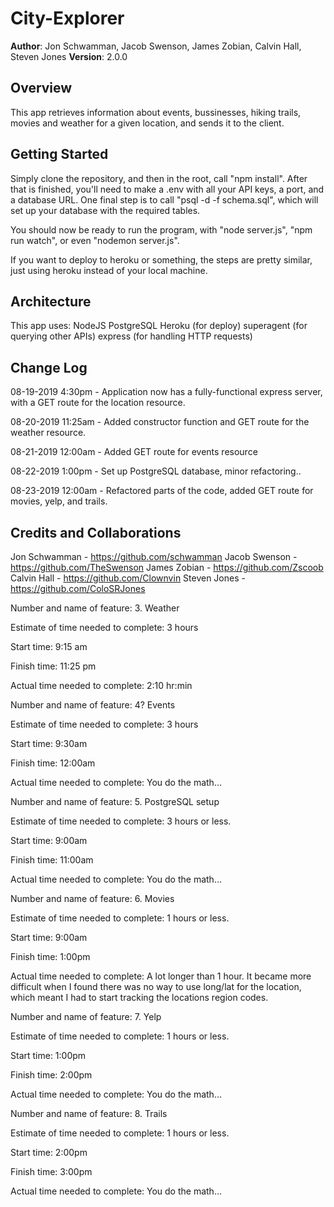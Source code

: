 # City-Explorer

**Author**: Jon Schwamman, Jacob Swenson, James Zobian, Calvin Hall, Steven Jones
**Version**: 2.0.0

## Overview
This app retrieves information about events, bussinesses, hiking trails, movies and weather for a given location, and sends it to the client. 

## Getting Started
Simply clone the repository, and then in the root, call "npm install". After that is finished, you'll need to make a .env with all your API keys, a port, and a database URL. One final step is to call "psql -d <db-name> -f schema.sql", which will set up your database with the required tables.

You should now be ready to run the program, with "node server.js", "npm run watch", or even "nodemon server.js".

If you want to deploy to heroku or something, the steps are pretty similar, just using heroku instead of your local machine.

## Architecture
This app uses:
  NodeJS
  PostgreSQL
  Heroku (for deploy)
  superagent (for querying other APIs)
  express (for handling HTTP requests)

## Change Log

08-19-2019 4:30pm - Application now has a fully-functional express server, with a GET route for the location resource.

08-20-2019 11:25am - Added constructor function and GET route for the weather resource.

08-21-2019 12:00am - Added GET route for events resource

08-22-2019 1:00pm - Set up PostgreSQL database, minor refactoring..

08-23-2019 12:00am - Refactored parts of the code, added GET route for movies, yelp, and trails.

## Credits and Collaborations
Jon Schwamman - https://github.com/schwamman
Jacob Swenson - https://github.com/TheSwenson
James Zobian  - https://github.com/Zscoob
Calvin Hall   - https://github.com/Clownvin
Steven Jones  - https://github.com/ColoSRJones

Number and name of feature: 3. Weather

Estimate of time needed to complete: 3 hours

Start time: 9:15 am

Finish time: 11:25 pm

Actual time needed to complete: 2:10 hr:min


Number and name of feature: 4? Events

Estimate of time needed to complete: 3 hours

Start time: 9:30am

Finish time: 12:00am

Actual time needed to complete: You do the math...


Number and name of feature: 5. PostgreSQL setup

Estimate of time needed to complete: 3 hours or less.

Start time: 9:00am

Finish time: 11:00am

Actual time needed to complete: You do the math...


Number and name of feature: 6. Movies

Estimate of time needed to complete: 1 hours or less.

Start time: 9:00am

Finish time: 1:00pm

Actual time needed to complete: A lot longer than 1 hour. It became more difficult when I found there was no way to use long/lat for the location, which meant I had to start tracking the locations region codes.


Number and name of feature: 7. Yelp

Estimate of time needed to complete: 1 hours or less.

Start time: 1:00pm

Finish time: 2:00pm

Actual time needed to complete: You do the math...


Number and name of feature: 8. Trails

Estimate of time needed to complete: 1 hours or less.

Start time: 2:00pm

Finish time: 3:00pm

Actual time needed to complete: You do the math...
